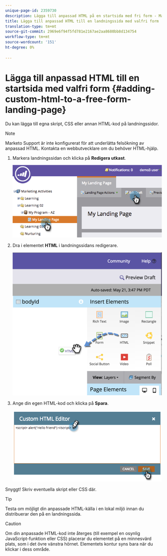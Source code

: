 ```yaml
---
unique-page-id: 2359730
description: Lägga till anpassad HTML på en startsida med fri form - Marketo Docs - produktdokumentation
title: Lägga till anpassad HTML till en landningssida med valfri form
translation-type: tm+mt
source-git-commit: 2969e6f94f5fd781e2167ae2aa8680bb8d134754
workflow-type: tm+mt
source-wordcount: '151'
ht-degree: 0%

---
```



# Lägga till anpassad HTML till en startsida med valfri form {#adding-custom-html-to-a-free-form-landing-page}

Du kan lägga till egna skript, CSS eller annan HTML-kod på landningssidor.

>[!NOTE]
>
>Marketo Support är inte konfigurerat för att underlätta felsökning av anpassad HTML. Kontakta en webbutvecklare om du behöver HTML-hjälp.

1. Markera landningssidan och klicka på **Redigera utkast**.

   ![](assets/image2014-9-17-12-3a2-3a15.png)

1. Dra i elementet **HTML** i landningssidans redigerare.

   ![](assets/image2015-5-21-15-3a52-3a42.png)

1. Ange din egen HTML-kod och klicka på **Spara**.

   ![](assets/image2014-9-17-12-3a3-3a39.png)

Snyggt! Skriv eventuella skript eller CSS där.

>[!TIP]
>
>Testa om möjligt din anpassade HTML-källa i en lokal miljö innan du distribuerar den på en landningssida.

>[!CAUTION]
>
>Om din anpassade HTML-kod inte återges (till exempel en osynlig JavaScript-funktion eller CSS) placerar du elementet på en minnesvärd plats, som i det övre vänstra hörnet. Elementets kontur syns bara när du klickar i dess område.
